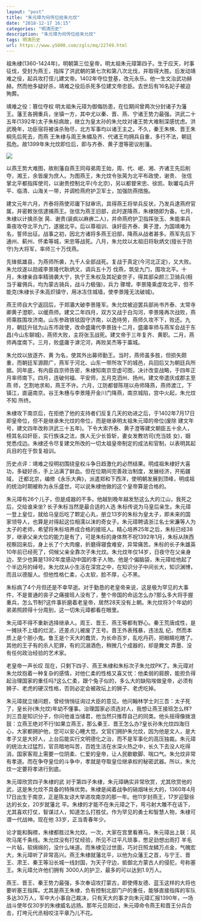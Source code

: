 ```yaml
---
layout: "post"
title: "朱元璋为何传位给朱允炆"
date: "2018-12-17 16:15"
categories: "明清历史"
description: "朱元璋为何传位给朱允炆"
tags: 明清历史
url: https://www.y5000.com/zgls/mq/22749.html
---
```






祖朱棣(1360-1424年)，明朝第三位皇帝，明太祖朱元璋第四子。生于应天，时事征伐，受封为燕王，指挥了洪武朝的第七次和第八次北伐，并取得大胜。后发动靖难之役，起兵攻打侄儿建文帝。1402年夺位登基，改元永乐。他一生文治武功赫赫。然而他多疑好杀，靖难之役后杀死多位建文帝忠臣。去世后有16名妃子被迫殉葬。

靖难之役：篡位夺权
明太祖朱元璋为御侮防患，在位期间曾两次分封诸子为藩王。藩王各拥重兵，坐镇一方，其中尤以秦、晋、燕、宁诸王势力最强。洪武二十五年(1392年)太子朱标病故，继立为皇太孙的朱允炆对诸王势大难制深感忧虑。洪武晚年，功臣宿将被诛杀殆尽，北方军事均以诸王主之。不久，秦王朱樉、晋王朱棡先后死去，而燕
王朱棣与周王朱橚及齐、代诸王均拥兵自重，多行不法，朝廷孤危。故1399年朱允炆即位后，即与齐泰、黄子澄等密议削藩。

![](https://img.y5000.com/uploads/allimg/170626/8-1F62614395O17.jpg)

以燕王势大难图，故削藩自燕王同母弟周王始，周、代、岷、湘、齐诸王先后削夺，湘王，余皆废为庶人。为图燕王，朱允炆令张昺为北平布政使，谢贵、 张信
掌北平都指挥使司，以谢贵控制北平(今北京)，另以都督宋忠、徐凯、耿瓛屯兵开平、临清、山海关一带，并调检燕府护卫军士，加强防燕措施。

建文元年六月，齐泰将燕使邓庸下狱审讯，具得燕王将举兵反状，乃发兵逮燕府官属，并密敕张信逮捕燕王。张信为燕王旧部，此时遂降燕，朱棣随即为备。七月，朱棣以计擒杀张
昺、谢贵(装疯以麻痹二人)，并命燕府护卫指挥张玉、朱能率兵乘夜攻夺北平九门，遂据北平。后以尊祖训、诛奸臣齐泰、黄子澄，为国靖难为名，誓师出征。战事之初，因北方诸将多燕王旧部，降燕从战者甚多。燕军先后下通州、蓟州、怀柔等城，宋忠等战死。八月，朱允炆以太祖旧将耿炳文(擅长于防
守)为大将军，率师三十万伐燕。

先锋抵雄县，为燕师所袭，九千人全部战死。复战于真定(今河北正定)，又大败。朱允炆遂以勋戚李景隆代耿炳文，调兵五十万
伐燕，筑垒九门，围攻北平。十月，朱棣亲自率精骑袭大宁，执宁王朱权及其妃妾世子，得其部朵颜三卫骑兵(相当于雇佣兵，均为蒙古骑兵，战斗力极强)，兵力
骤增。李景隆乘虚攻北平，但不能克(朱棣长子朱高炽镇守，用冰冻住城墙，使李景隆无法破城)。

燕王师自大宁返回后，于郑灞大破李景隆军。朱允炆被迫罢兵部尚书齐泰、太常寺卿黄子澄职，以缓燕师。建文二年四月，双方又战于白沟河，李景隆再次战败，燕
师乘胜围攻济南。山东参政铁铉固守济南，以逸待劳，燕师久攻不下，败还。九月，朝廷升铉为山东市政使，改命盛庸代李景拢十二月，盛庸率师与燕军会战于东
昌(今山东聊城)，燕师大败，主将张玉战死。建文帝于三年复齐、黄职。二月，燕师再度南下。三月，败盛庸于滹沱河，再败吴杰等于藁城。

朱允炆以放逐齐、黄
为名，使其外出募师勤王。当时，燕师虽多胜，但损失颇重，而朝廷军源颇广，燕军于河北、山东一带所攻下的城邑，兵回后又为朝廷兵所据。同年底，有内臣自京师告密，朱棣知南京空虚可图，决计改变战略，于四年正月率师南下。四月，连破何福、平安师，五月克泗州、扬州。建文帝遣庆成郡主至燕
师，乞割地求和，燕王不许。六月，江防都督陈瑄以舟师降燕，燕师渡江，下镇江，直逼南京。谷王朱橞与李景隆开金川门降燕，南京城陷，宫中火起，朱允炆不知 所终。

朱棣攻下南京后，在拒绝了他的支持者们反复几天的劝进之后，于1402年7月17日即皇帝位，但不是继承朱允炆的帝位，而是继承明太祖朱元璋的帝位(废除
建文年号，建文四年改称洪武三十五年)。下令大索齐泰、黄子澄等建文朝臣五十余人，榜其名曰奸臣，实行族诛之法，族人无少长皆斩，妻女发教坊司(充当妓
女)，姻党悉戍边。朱棣还令尽复建文所改的一切太祖皇帝制定的成法和官制，以表明其起兵目的在于恢复祖训。

历史点评：靖难之役明初围绕皇权斗争日趋激化的必然结果。明成祖朱棣好大喜功，多疑好杀，手上沾满了鲜血。但在位期间完善政治制度，发展经济，开拓疆域，
迁都北京，编修《永乐大典》，派遣郑和下西洋，使明朝发展到顶峰，明成祖的统治时期被称为永乐盛世。可以说朱棣他做的这个皇帝算是合格的。

朱元璋有26个儿子，但是成器的不多。他越到晚年越发愁这么大的江山，我死之后，交给谁来坐? 长子朱标当然是最合适的人选
朱标传说为马皇后亲生。朱元璋一登上皇位，就给马皇后吃了颗定心丸，册立13岁的朱标为皇太子，即未来的国家领导人，也算是对得起这位相濡以沫的奇女子。朱元璋聘请浙江名士宋濂等人为太子的老师，希望将朱标培养成合格的接班人。精心培养25年之后，朱标已经38岁，继承父亲大位的能力是有了，可是朱标的身体熬不祝1392年1月，朱标从陕西视察回来后，身上长了个大肉瘤，折磨得寝食难安，异常痛苦。朱标的长子朱雄英10年前已经死了，伺候父亲全靠次子朱允炆。朱允炆年仅14岁，日夜守在父亲身边，至少也算是1392年度感动中国的孝子人物。他是个偏脑袋，朱元璋给他起了个半边月的绰号。朱允炆从小生活在深宫之中，在知识分子中间长大，知识渊博，而且以德服人。但他性格仁柔，心太软，脸不厚，心不黑。

朱标病了4个月但还是不幸早逝。对于勤恳的老皇帝来说，这是极为罕见的大事件，不是普通的丧子之痛接班人没有了，整个帝国的命运怎么办?那么多大将手握重兵，怎么节制?这件事折磨着老皇帝，居然28天没有上朝。朱允炆将3个年幼的弟弟照顾得十分周到，这一切朱元璋都看在眼里。

朱元璋不得不重新选择继承人。周王、晋王、燕王等都有野心。秦王荒唐成性，是一摊扶不上墙的烂泥，还差点儿被废了王号。晋王外表残暴，违法乱
纪，然而本质上是个胆小鬼。鲁王是个天大的蠢货，为长命百岁，乱吃丹药，把眼睛吃瞎了。其他的王子有的杀人犯罪，有的沉溺酒色，稍微几个成器的，却是舞文
弄墨、没有任何政治经验的艺术家。

老皇帝一声长叹
现在，只剩下四子、燕王朱棣和朱标次子朱允炆PK了。朱元璋对朱允炆抱着一种复杂的感情，对他仁柔的性格又喜又忧：他柔弱的肩膀，能担负得起治理国家的重任吗?这么仁柔，跟个兔子似的，多么大的缺陷埃做皇帝，必须有狮子、老虎的硬汉性格，否则必定会被政坛上的狮子、老虎吃掉。

朱元璋就立储问题，曾经悄悄征询过大臣的意见。他问翰林学士刘三吾：太子死了，皇长孙(朱允炆)年幼不懂事。治理国家必须选对人，我想让燕王接班怎么样?刘三吾是知识分子，你问他谁当储君，他当然只推荐自己的同类。他头摇得像拨浪鼓：立燕王绝对不行!如果立燕王，那么秦王、晋王怎么办?皇长孙朱允炆四海归心，大家都拥护他，您可以安心睡大觉。文官们拥护朱允炆，因为他是文人，是大孝子又是大好人，上台后能实行文明德化之治，而不是军事化的高压独裁。朱元璋的统治太过猛烈，官员暗地叫苦，百姓生活在水深火热之中，长久下去没人吃得消，国家客观上需要一位阴柔、仁爱的皇帝，让人民歇歇脚、喘口气。朱允炆非常有孝道。而在争夺皇位的斗争中，孝就是夺取皇位继承权的秘密武器。所以，朱允炆一定要将孝进行到底。

朱元璋欣赏四子朱棣的武
对于第四子朱棣，朱元璋确实非常欣赏，尤其欣赏他的武，这是朱允炆不具备的特殊优势。朱棣是闻着战争的硝烟味长大的，1360年4月17日出生于南京，正是陈友谅大举进攻南京的那一年。他11岁封燕王，17岁迎娶徐达的长女，20岁就藩北
平。朱棣的才能不在朱元璋之下，弯弓射大雕不在话下，尤其喜欢打仗，智谋过人，知道怎么打胜仗。作为罕见的勇士和智慧人物，朱棣可谓一代战神。现在他
33岁，正当青春年少。

论才能和胸襟，朱棣都胜过朱允炆。一次，大家在宫里看赛马。朱元璋出上联：风吹马尾千条线。朱允炆没有打仗经验，所见不过平凡琐事，憋足劲想出雨打
羊毛一片毡，软绵绵的，没什么味道。而朱棣见过世面，巧对日照龙鳞万点金，气魄宏大，朱元璋听了非常高兴。燕王朱棣就藩北平，以他为众藩王之首，与宁王、晋王、肃王、秦王等沿长城一线封国，为天子守边，抵御北方蒙古人的侵犯，号称塞王。朱元璋允许他们拥有
3000人的护卫，最多的可以达到1.9万人。

燕王、晋王、秦王势力最强，多次奉诏攻打蒙古，即使傅友德、蓝玉这样的大将也要听塞王指挥。尤其是燕王朱棣，负有控制北部门户的重任，能够直接指挥的军队多达30万人，军中大小事自己裁决，只有天大的事才向朱元璋汇报1390年，一场战斗使年仅30岁的朱棣威名远扬。那年元旦刚过，朱元璋命令燕王和晋王分兵合击，打垮元代丞相咬注平章乃儿不花。
